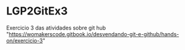 # LGP2GitEx3
 Exercicio 3 das atividades sobre git hub "https://womakerscode.gitbook.io/desvendando-git-e-github/hands-on/exercicio-3"
